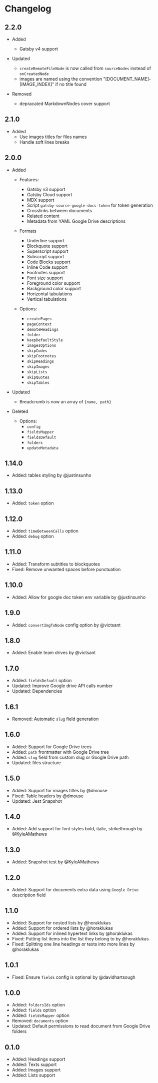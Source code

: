 # Changelog

## 2.2.0

-   Added

    -   Gatsby v4 support

-   Updated

    -   `createRemoteFileNode` is now called from `sourceNodes` instead of `onCreatedNode`
    -   images are named using the convention "[DOCUMENT_NAME]-[IMAGE_INDEX]" if no title found

-   Removed
    -   depracated MarkdownNodes cover support

## 2.1.0

-   Added
    -   Use images titles for files names
    -   Handle soft lines breaks

## 2.0.0

-   Added

    -   Features:

        -   Gatsby v3 support
        -   Gatsby Cloud support
        -   MDX support
        -   Script `gatsby-source-google-docs-token` for token generation
        -   Crosslinks between documents
        -   Related content
        -   Metadata from YAML Google Drive descriptions

    -   Formats

        -   Underline support
        -   Blockquote support
        -   Superscript support
        -   Subscript support
        -   Code Blocks support
        -   Inline Code support
        -   Footnotes support
        -   Font size support
        -   Foreground color support
        -   Background color support
        -   Horizontal tabulations
        -   Vertical tabulations

    -   Options:

        -   `createPages`
        -   `pageContext`
        -   `demoteHeadings`
        -   `folder`
        -   `keepDefaultStyle`
        -   `imagesOptions`
        -   `skipCodes`
        -   `skipFootnotes`
        -   `skipHeadings`
        -   `skipImages`
        -   `skipLists`
        -   `skipQuotes`
        -   `skipTables`

-   Updated

    -   Breadcrumb is now an array of `{name, path}`

-   Deleted
    -   Options:
        -   `config`
        -   `fieldsMapper`
        -   `fieldsDefault`
        -   `folders`
        -   `updateMetadata`

## 1.14.0

-   Added: tables styling by @justinsunho

## 1.13.0

-   Added: `token` option

## 1.12.0

-   Added: `timeBetweenCalls` option
-   Added: `debug` option

## 1.11.0

-   Added: Transform subtitles to blockquotes
-   Fixed: Remove unwanted spaces before punctuation

## 1.10.0

-   Added: Allow for google doc token env variable by @justinsunho

## 1.9.0

-   Added: `convertImgToNode` config option by @victsant

## 1.8.0

-   Added: Enable team drives by @victsant

## 1.7.0

-   Added: `fieldsDefault` option
-   Updated: Improve Google drive API calls number
-   Updated: Dependencies

## 1.6.1

-   Removed: Automatic `slug` field generation

## 1.6.0

-   Added: Support for Google Drive trees
-   Added: `path` frontmatter with Google Drive tree
-   Added: `slug` field from custom slug or Google Drive path
-   Updated: files structure

## 1.5.0

-   Added: Support for images titles by @dmouse
-   Fixed: Table headers by @dmouse
-   Updated: Jest Snapshot

## 1.4.0

-   Added: Add support for font styles bold, italic, strikethrough by @KyleAMathews

## 1.3.0

-   Added: Snapshot test by @KyleAMathews

## 1.2.0

-   Added: Support for documents extra data using `Google Drive` description field

## 1.1.0

-   Added: Support for nested lists by @horaklukas
-   Added: Support for ordered lists by @horaklukas
-   Added: Support for inlined hypertext links by @horaklukas
-   Fixed: Putting list items into the list they belong to by @horaklukas
-   Fixed: Splitting one line headings or texts into more lines by @horaklukas

## 1.0.1

-   Fixed: Ensure `fields` config is optional by @davidhartsough

## 1.0.0

-   Added: `foldersIds` option
-   Added: `fields` option
-   Added: `fieldsMapper` option
-   Removed: `documents` option
-   Updated: Default permissions to read document from Google Drive folders

## 0.1.0

-   Added: Headings support
-   Added: Texts support
-   Added: Images support
-   Added: Lists support

